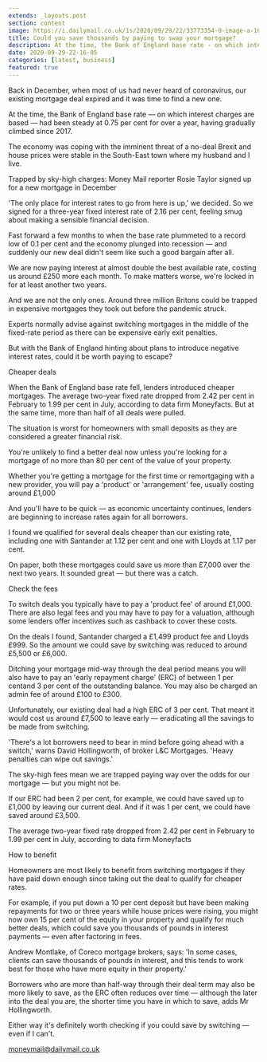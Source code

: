 ```yaml
---
extends: _layouts.post
section: content
image: https://i.dailymail.co.uk/1s/2020/09/29/22/33773354-0-image-a-10_1601413275214.jpg 
title: Could you save thousands by paying to swap your mortgage? 
description: At the time, the Bank of England base rate - on which interest charges are based - had been steady at 0.75 per cent for over a year, having gradually climbed since 2017. 
date: 2020-09-29-22-16-05 
categories: [latest, business] 
featured: true 
--- 
```

Back in December, when most of us had never heard of coronavirus, our existing mortgage deal expired and it was time to find a new one.

At the time, the Bank of England base rate — on which interest charges are based — had been steady at 0.75 per cent for over a year, having gradually climbed since 2017. 

The economy was coping with the imminent threat of a no-deal Brexit and house prices were stable in the South-East town where my husband and I live.

Trapped by sky-high charges: Money Mail reporter Rosie Taylor signed up for a new mortgage in December 

'The only place for interest rates to go from here is up,' we decided. So we signed for a three-year fixed interest rate of 2.16 per cent, feeling smug about making a sensible financial decision. 

Fast forward a few months to when the base rate plummeted to a record low of 0.1 per cent and the economy plunged into recession — and suddenly our new deal didn't seem like such a good bargain after all.

We are now paying interest at almost double the best available rate, costing us around £250 more each month. To make matters worse, we're locked in for at least another two years.

And we are not the only ones. Around three million Britons could be trapped in expensive mortgages they took out before the pandemic struck.

Experts normally advise against switching mortgages in the middle of the fixed-rate period as there can be expensive early exit penalties. 

But with the Bank of England hinting about plans to introduce negative interest rates, could it be worth paying to escape?

Cheaper deals 

When the Bank of England base rate fell, lenders introduced cheaper mortgages. The average two-year fixed rate dropped from 2.42 per cent in February to 1.99 per cent in July, according to data firm Moneyfacts. But at the same time, more than half of all deals were pulled.

The situation is worst for homeowners with small deposits as they are considered a greater financial risk. 

You're unlikely to find a better deal now unless you're looking for a mortgage of no more than 80 per cent of the value of your property.

Whether you're getting a mortgage for the first time or remortgaging with a new provider, you will pay a 'product' or 'arrangement' fee, usually costing around £1,000

And you'll have to be quick — as economic uncertainty continues, lenders are beginning to increase rates again for all borrowers.

I found we qualified for several deals cheaper than our existing rate, including one with Santander at 1.12 per cent and one with Lloyds at 1.17 per cent.

On paper, both these mortgages could save us more than £7,000 over the next two years. It sounded great — but there was a catch.

Check the fees

To switch deals you typically have to pay a 'product fee' of around £1,000. There are also legal fees and you may have to pay for a valuation, although some lenders offer incentives such as cashback to cover these costs.

On the deals I found, Santander charged a £1,499 product fee and Lloyds £999. So the amount we could save by switching was reduced to around £5,500 or £6,000.

Ditching your mortgage mid-way through the deal period means you will also have to pay an 'early repayment charge' (ERC) of between 1 per centand 3 per cent of the outstanding balance. You may also be charged an admin fee of around £100 to £300.

Unfortunately, our existing deal had a high ERC of 3 per cent. That meant it would cost us around £7,500 to leave early — eradicating all the savings to be made from switching.

'There's a lot borrowers need to bear in mind before going ahead with a switch,' warns David Hollingworth, of broker L&C Mortgages. 'Heavy penalties can wipe out savings.'

The sky-high fees mean we are trapped paying way over the odds for our mortgage — but you might not be. 

If our ERC had been 2 per cent, for example, we could have saved up to £1,000 by leaving our current deal. And if it was 1 per cent, we could have saved around £3,500.

The average two-year fixed rate dropped from 2.42 per cent in February to 1.99 per cent in July, according to data firm Moneyfacts

How to benefit

Homeowners are most likely to benefit from switching mortgages if they have paid down enough since taking out the deal to qualify for cheaper rates.

For example, if you put down a 10 per cent deposit but have been making repayments for two or three years while house prices were rising, you might now own 15 per cent of the equity in your property and qualify for much better deals, which could save you thousands of pounds in interest payments — even after factoring in fees.

Andrew Montlake, of Coreco mortgage brokers, says: 'In some cases, clients can save thousands of pounds in interest, and this tends to work best for those who have more equity in their property.'

Borrowers who are more than half-way through their deal term may also be more likely to save, as the ERC often reduces over time — although the later into the deal you are, the shorter time you have in which to save, adds Mr Hollingworth.

Either way it's definitely worth checking if you could save by switching — even if I can't.

moneymail@dailymail.co.uk

